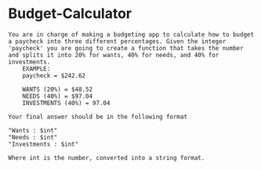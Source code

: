 # Budget-Calculator
    You are in charge of making a budgeting app to calculate how to budget a paycheck into three different percentages. Given the integer 'paycheck' you are going to create a function that takes the number and splits it into 20% for wants, 40% for needs, and 40% for investments. 
        EXAMPLE:
        paycheck = $242.62

        WANTS (20%) = $48.52
        NEEDS (40%) = $97.04
        INVESTMENTS (40%) = 97.04

    Your final answer should be in the following format

    "Wants : $int"
    "Needs : $int"
    "Investments : $int"

    Where int is the number, converted into a string format. 